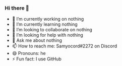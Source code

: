 ### Hi there 👋

- 🔭 I’m currently working on nothing
- 🌱 I’m currently learning nothing
- 👯 I’m looking to collaborate on nothing
- 🤔 I’m looking for help with nothing
- 💬 Ask me about nothing
- 📫 How to reach me: Samyocord#2272 on Discord
- 😄 Pronouns: he
- ⚡ Fun fact: I use GitHub
